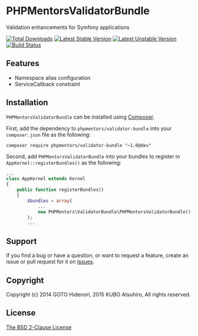 # PHPMentorsValidatorBundle

Validation enhancements for Symfony applications

[![Total Downloads](https://poser.pugx.org/phpmentors/validator-bundle/downloads.png)](https://packagist.org/packages/phpmentors/validator-bundle)
[![Latest Stable Version](https://poser.pugx.org/phpmentors/validator-bundle/v/stable.png)](https://packagist.org/packages/phpmentors/validator-bundle)
[![Latest Unstable Version](https://poser.pugx.org/phpmentors/validator-bundle/v/unstable.png)](https://packagist.org/packages/phpmentors/validator-bundle)
[![Build Status](https://travis-ci.org/phpmentors-jp/validator-bundle.svg?branch=1.0)](https://travis-ci.org/phpmentors-jp/validator-bundle)

## Features

* Namespace alias configuration
* ServiceCallback constraint

## Installation

`PHPMentorsValidatorBundle` can be installed using [Composer](http://getcomposer.org/).

First, add the dependency to `phpmentors/validator-bundle` into your `composer.json` file as the following:

```
composer require phpmentors/validator-bundle "~1.0@dev"
```

Second, add `PHPMentorsValidatorBundle` into your bundles to register in `AppKernel::registerBundles()` as the following:

```php
...
class AppKernel extends Kernel
{
    public function registerBundles()
    {
        $bundles = array(
            ...
            new PHPMentors\ValidatorBundle\PHPMentorsValidatorBundle(),
        );
        ...
```

## Support

If you find a bug or have a question, or want to request a feature, create an issue or pull request for it on [Issues](https://github.com/phpmentors-jp/validator-bundle/issues).

## Copyright

Copyright (c) 2014 GOTO Hidenori, 2015 KUBO Atsuhiro, All rights reserved.

## License

[The BSD 2-Clause License](http://opensource.org/licenses/BSD-2-Clause)

